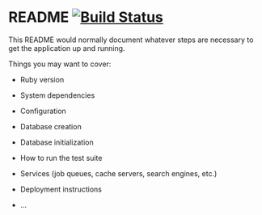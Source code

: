 # README [![Build Status](https://travis-ci.org/ronniery/crawler.rails.svg?branch=master)](https://travis-ci.org/ronniery/crawler.rails)

This README would normally document whatever steps are necessary to get the
application up and running.

Things you may want to cover:

* Ruby version

* System dependencies

* Configuration

* Database creation

* Database initialization

* How to run the test suite

* Services (job queues, cache servers, search engines, etc.)

* Deployment instructions

* ...

